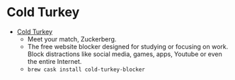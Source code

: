 # Cold Turkey
- [Cold Turkey](https://getcoldturkey.com/)
  -  Meet your match, Zuckerberg.
  - The free website blocker designed for studying or focusing on work. Block distractions like social media, games, apps, Youtube or even the entire Internet.
  - `brew cask install cold-turkey-blocker`
